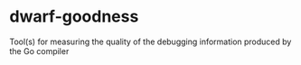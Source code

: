 # dwarf-goodness
Tool(s) for measuring the quality of the debugging information produced by the Go compiler
